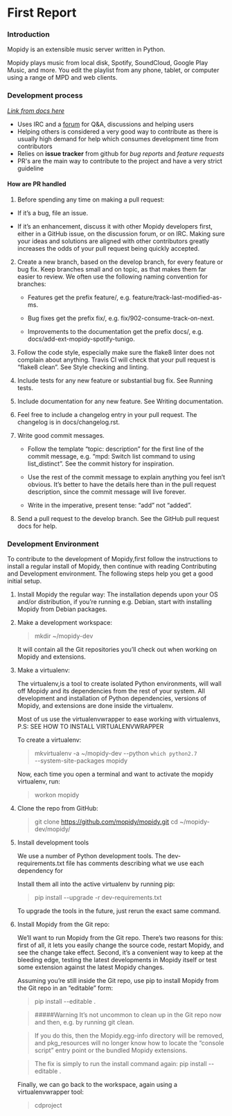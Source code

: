 # First Report

### Introduction
Mopidy is an extensible music server written in Python.

Mopidy plays music from local disk, Spotify, SoundCloud, Google Play Music, and more. You edit the playlist from any phone, tablet, or computer using a range of MPD and web clients.

### Development process

[*Link from docs here*](https://docs.mopidy.com/en/latest/contributing/)

- Uses IRC and a [forum](discuss.mopidy.com) for Q&A, discussions and helping users
- Helping others is considered a very good way to contribute as there is usually high demand for help which consumes development time from contributors
- Relies on **issue tracker** from github for *bug reports* and *feature requests*
- PR's are the main way to contribute to the project and have a very strict guideline

#### How are PR handled

1. Before spending any time on making a pull request:


  * If it’s a bug, file an issue.

  * If it’s an enhancement, discuss it with other Mopidy developers first, either in a GitHub issue, on the discussion forum, or on IRC. Making sure your ideas and solutions are aligned with other contributors greatly increases the odds of your pull request being quickly accepted.

2. Create a new branch, based on the develop branch, for every feature or bug fix. Keep branches small and on topic, as that makes them far easier to review. We often use the following naming convention for branches:

    * Features get the prefix feature/, e.g. feature/track-last-modified-as-ms.

    * Bug fixes get the prefix fix/, e.g. fix/902-consume-track-on-next.

    * Improvements to the documentation get the prefix docs/, e.g. docs/add-ext-mopidy-spotify-tunigo.

3. Follow the code style, especially make sure the flake8 linter does not complain about anything. Travis CI will check that your pull request is “flake8 clean”. See Style checking and linting.

4. Include tests for any new feature or substantial bug fix. See Running tests.

5. Include documentation for any new feature. See Writing documentation.

6. Feel free to include a changelog entry in your pull request. The changelog is in docs/changelog.rst.

7. Write good commit messages.

    * Follow the template “topic: description” for the first line of the commit message, e.g. “mpd: Switch list command to using list_distinct”. See the commit history for inspiration.

    * Use the rest of the commit message to explain anything you feel isn’t obvious. It’s better to have the details here than in the pull request description, since the commit message will live forever.

    * Write in the imperative, present tense: “add” not “added”.

8. Send a pull request to the develop branch. See the GitHub pull request docs for help.

### Development Environment
To contribute to the development of Mopidy,first follow the instructions to install a regular install of Mopidy, then continue with reading Contributing and Development environment.
The following steps help you get a good initial setup. 

1. Install Mopidy the regular way:
   The installation depends upon your OS and/or distribution, if you’re running e.g. Debian, start with installing Mopidy from Debian packages.

2. Make a development workspace:
   >mkdir ~/mopidy-dev
   
   It will contain all the Git repositories you’ll check out when working on Mopidy and extensions.
 
3. Make a virtualenv:
   
   The virtualenv,is a tool to create isolated Python environments, will wall off Mopidy and its dependencies from the rest of your system. All development and installation of Python dependencies, versions of Mopidy, and extensions are done inside the virtualenv.
  
   Most of us use the virtualenvwrapper to ease working with virtualenvs,
   P.S: SEE HOW TO INSTALL VIRTUALENVWRAPPER
   
   To create a virtualenv:
   >mkvirtualenv -a ~/mopidy-dev --python `which python2.7` \
   --system-site-packages mopidy
  
   Now, each time you open a terminal and want to activate the mopidy virtualenv, run:
   >workon mopidy

4. Clone the repo from GitHub:
   >git clone https://github.com/mopidy/mopidy.git
   >cd ~/mopidy-dev/mopidy/

5. Install development tools
   
   We use a number of Python development tools. The dev-requirements.txt file has comments describing what we use each dependency for
  
   Install them all into the active virtualenv by running pip:
   >pip install --upgrade -r dev-requirements.txt
   
   To upgrade the tools in the future, just rerun the exact same command.

6. Install Mopidy from the Git repo:
   
   We’ll want to run Mopidy from the Git repo. There’s two reasons for this: first of all, it lets you easily change the source code, restart Mopidy, and see the change take effect. Second, it’s a convenient way to keep at the bleeding edge, testing the latest developments in Mopidy itself or test some extension against the latest Mopidy changes.
  
   Assuming you’re still inside the Git repo, use pip to install Mopidy from the Git repo in an “editable” form:
   >pip install --editable .

   >#####Warning
   >It’s not uncommon to clean up in the Git repo now and then, e.g. by running git clean.

   >If you do this, then the Mopidy.egg-info directory will be removed, and pkg_resources will no longer know how to locate the “console script” entry point or the bundled Mopidy extensions.

   >The fix is simply to run the install command again:
   >pip install --editable .

   Finally, we can go back to the workspace, again using a virtualenvwrapper tool:
   >cdproject
